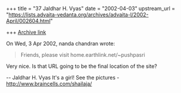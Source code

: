 +++
title = "37 Jaldhar H. Vyas"
date = "2002-04-03"
upstream_url = "https://lists.advaita-vedanta.org/archives/advaita-l/2002-April/002604.html"

+++
[Archive link](https://lists.advaita-vedanta.org/archives/advaita-l/2002-April/002604.html)

On Wed, 3 Apr 2002, nanda chandran wrote:

> Friends, please visit home.earthlink.net/~pushpasri
>

Very nice.  Is that URL going to be the final location of the site?

--
Jaldhar H. Vyas <jaldhar at braincells.com>
It's a girl! See the pictures - http://www.braincells.com/shailaja/

